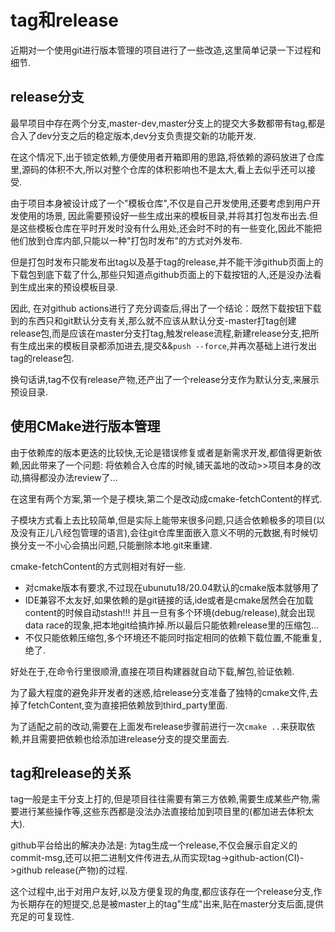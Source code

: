 # tag和release

近期对一个使用git进行版本管理的项目进行了一些改造,这里简单记录一下过程和细节.

## release分支

最早项目中存在两个分支,master-dev,master分支上的提交大多数都带有tag,都是合入了dev分支之后的稳定版本,dev分支负责提交新的功能开发.

在这个情况下,出于锁定依赖,方便使用者开箱即用的思路,将依赖的源码放进了仓库里,源码的体积不大,所以对整个仓库的体积影响也不是太大,看上去似乎还可以接受.

由于项目本身被设计成了一个"模板仓库",不仅是自己开发使用,还要考虑到用户开发使用的场景, 因此需要预设好一些生成出来的模板目录,并将其打包发布出去.但是这些模板仓库在平时开发时没有什么用处,还会时不时的有一些变化,因此不能把他们放到仓库内部,只能以一种"打包时发布"的方式对外发布.

但是打包时发布只能发布出tag以及基于tag的release,并不能干涉github页面上的下载包到底下载了什么,那些只知道点github页面上的下载按钮的人,还是没办法看到生成出来的预设模板目录.

因此, 在对github actions进行了充分调查后,得出了一个结论：既然下载按钮下载到的东西只和git默认分支有关,那么就不应该从默认分支-master打tag创建release包,而是应该在master分支打tag,触发release流程,新建release分支,把所有生成出来的模板目录都添加进去,提交&&`push --force`,并再次基础上进行发出tag的release包.

换句话讲,tag不仅有release产物,还产出了一个release分支作为默认分支,来展示预设目录.

## 使用CMake进行版本管理

由于依赖库的版本更迭的比较快,无论是错误修复或者是新需求开发,都值得更新依赖,因此带来了一个问题: 将依赖合入仓库的时候,铺天盖地的改动>>项目本身的改动,搞得都没办法review了...

在这里有两个方案,第一个是子模块,第二个是改动成cmake-fetchContent的样式.

子模块方式看上去比较简单,但是实际上能带来很多问题,只适合依赖极多的项目(以及没有正儿八经包管理的语言),会往git仓库里面嵌入意义不明的元数据,有时候切换分支一不小心会搞出问题,只能删除本地.git来重建.

cmake-fetchContent的方式则相对有好一些.

+ 对cmake版本有要求,不过现在ubunutu18/20.04默认的cmake版本就够用了
+ IDE兼容不太友好,如果依赖的是git链接的话,ide或者是cmake居然会在加载content的时候自动stash!!! 并且一旦有多个环境(debug/release),就会出现data race的现象,把本地git给搞炸掉.所以最后只能依赖release里的压缩包...
+ 不仅只能依赖压缩包,多个环境还不能同时指定相同的依赖下载位置,不能重复,绝了.

好处在于,在命令行里很顺滑,直接在项目构建器就自动下载,解包,验证依赖.

为了最大程度的避免非开发者的迷惑,给release分支准备了独特的cmake文件,去掉了fetchContent,变为直接把依赖放到third_party里面.

为了适配之前的改动,需要在上面发布release步骤前进行一次`cmake ..`来获取依赖,并且需要把依赖也给添加进release分支的提交里面去.

## tag和release的关系

tag一般是主干分支上打的,但是项目往往需要有第三方依赖,需要生成某些产物,需要进行某些操作等,这些东西都是没法办法直接给加到项目里的(都加进去体积太大).

github平台给出的解决办法是: 为tag生成一个release,不仅会展示自定义的commit-msg,还可以把二进制文件传进去,从而实现tag->github-action(CI)->github release(产物)的过程.

这个过程中,出于对用户友好,以及方便复现的角度,都应该存在一个release分支,作为长期存在的短提交,总是被master上的tag"生成"出来,贴在master分支后面,提供充足的可复现性.

